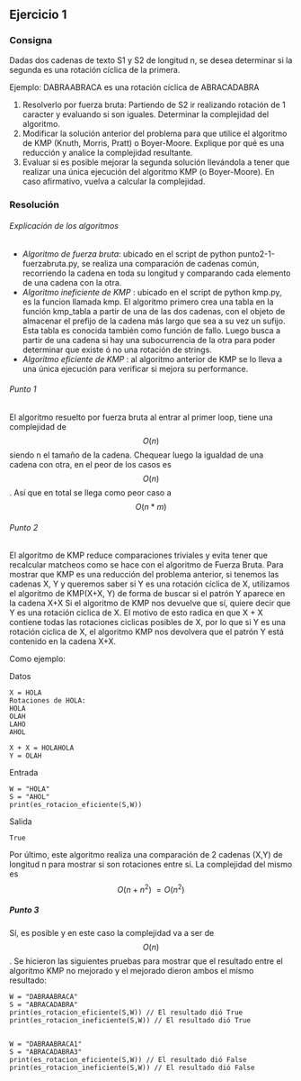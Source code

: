 ## Ejercicio 1

### Consigna

Dadas dos cadenas de texto S1 y S2 de longitud n, se desea determinar si la segunda es una rotación cíclica de la primera.

Ejemplo: DABRAABRACA es una rotación cíclica de ABRACADABRA

1. Resolverlo por fuerza bruta: Partiendo de S2 ir realizando rotación de 1 caracter y evaluando si son iguales. Determinar la complejidad del algoritmo.
2. Modificar la solución anterior del problema para que utilice el algoritmo de KMP (Knuth, Morris, Pratt) o Boyer-Moore. Explique por qué es una reducción y analice la complejidad resultante.
3. Evaluar si es posible mejorar la segunda solución llevándola a tener que realizar una única ejecución del algoritmo KMP (o Boyer-Moore). En caso afirmativo, vuelva a calcular la complejidad.

### Resolución

###### Explicación de los algoritmos
- *Algoritmo de fuerza bruta*:  ubicado en el script de python punto2-1-fuerzabruta.py, se realiza una comparación de cadenas común, recorriendo la cadena en toda su longitud y comparando cada elemento de una cadena con la otra.
- *Algoritmo ineficiente de KMP* : ubicado en el script de python kmp.py, es la funcion llamada kmp. El algoritmo primero crea una tabla en la función kmp_tabla a partir de una de las dos cadenas, con el objeto de almacenar el prefijo de la cadena más largo que sea a su vez un sufijo. Esta tabla es conocida también como función de fallo. Luego busca a partir de una cadena si hay una subocurrencia de la otra para poder determinar que existe ó no una rotación de strings.
- *Algoritmo eficiente de KMP* : al algoritmo anterior de KMP se lo lleva a una única ejecución para verificar si mejora su performance.

###### Punto 1
El algoritmo resuelto por fuerza bruta al entrar al primer loop, tiene una complejidad de $$O(n)$$ siendo n el tamaño de la cadena. Chequear luego la igualdad de una cadena con otra, en el peor de los casos es $$O(n)$$. Así que en total se llega como peor caso a $$O(n * m)$$

###### Punto 2
El algoritmo de KMP reduce comparaciones triviales y evita tener que recalcular matcheos como se hace con el algoritmo de Fuerza Bruta. 
Para mostrar que KMP es una reducción del problema anterior, si tenemos las cadenas X, Y y queremos saber si Y es una rotación cíclica de X, utilizamos el algoritmo de KMP(X+X, Y) de forma de buscar si el patrón Y aparece en la cadena X+X 
Si el algoritmo de KMP nos devuelve que sí, quiere decir que Y es una rotación ciclica de X. El motivo de esto radica en que X + X contiene todas las rotaciones ciclicas posibles de X, por lo que si Y es una rotación ciclica de X, el algoritmo KMP nos devolvera que el patrón Y está contenido en la cadena X+X.

Como ejemplo:

Datos
```
X = HOLA
Rotaciones de HOLA:
HOLA
OLAH
LAHO
AHOL

X + X = HOLAHOLA
Y = OLAH
```
Entrada
```
W = "HOLA"
S = "AHOL"
print(es_rotacion_eficiente(S,W))
```
Salida
```
True
```
Por último, este algoritmo realiza una comparación de 2 cadenas (X,Y) de longitud n para mostrar si son rotaciones entre si. La complejidad del mismo es $$O(n + n^2)~=O(n^2)$$

##### Punto 3
Sí, es posible y en este caso la complejidad va a ser de $$O(n)$$. 
Se hicieron las siguientes pruebas para mostrar que el resultado entre el algoritmo KMP no mejorado y el mejorado dieron ambos el mismo resultado:

```
W = "DABRAABRACA"
S = "ABRACADABRA"
print(es_rotacion_eficiente(S,W)) // El resultado dió True
print(es_rotacion_ineficiente(S,W)) // El resultado dió True


W = "DABRAABRACA1"
S = "ABRACADABRA3"
print(es_rotacion_eficiente(S,W)) // El resultado dió False
print(es_rotacion_ineficiente(S,W)) // El resultado dió False
```
